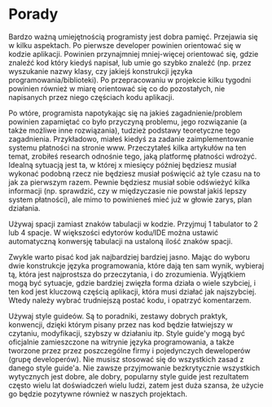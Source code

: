 # Porady

Bardzo ważną umiejętnością programisty jest dobra pamięć. Przejawia się w kilku aspektach. Po pierwsze developer powinien orientować się w kodzie aplikacji. Powinien przynajmniej mniej-więcej orientować się, gdzie znaleźć kod który kiedyś napisał, lub umie go szybko znaleźć (np. przez wyszukanie nazwy klasy, czy jakiejś konstrukcji języka programowania/biblioteki). Po przepracowaniu w projekcie kilku tygodni powinien również w miarę orientować się co do pozostałych, nie napisanych przez niego częściach kodu aplikacji.

Po wtóre, programista napotykając się na jakieś zagadnienie/problem powinien zapamiętać co było przyczyną problemu, jego rozwiązanie (a także możliwe inne rozwiązania), tudzież podstawy teoretyczne tego zagadnienia. Przykładowo, miałeś kiedyś za zadanie zaimplementowanie systemu płatności na stronie www. Przeczytałeś kilka artykułów na ten temat, zrobiłeś research odnośnie tego, jaką platformę płatności wdrożyć. Idealną sytuacją jest ta, w której x miesięcy później będziesz musiał wykonać podobną rzecz nie będziesz musiał poświęcić aż tyle czasu na to jak za pierwszym razem. Pewnie będziesz musiał sobie odświeżyć kilka informacji (np. sprawdzić, czy w międzyczasie nie powstał jakiś lepszy system płatności), ale mimo to powinieneś mieć już w głowie zarys, plan działania.

Używaj spacji zamiast znaków tabulacji w kodzie. Przyjmuj 1 tabulator to 2 lub 4 spacje. W większości edytorów kodu/IDE można ustawić automatyczną konwersję tabulacji na ustaloną ilość znaków spacji.

Zwykle warto pisać kod jak najbardziej bardziej jasno. Mając do wyboru dwie konstrukcje języka programowania, które dają ten sam wynik, wybieraj tą, która jest najprostsza do przeczytania, i do zrozumienia. Wyjątkiem mogą być sytuacje, gdzie bardziej zwięzła forma działa o wiele szybciej, i ten kod jest kluczową częścią aplikacji, która musi działać jak najszybciej. Wtedy należy wybrać trudniejszą postać kodu, i opatrzyć komentarzem.

Używaj style guideów. Są to poradniki, zestawy dobrych praktyk, konwencji, dzięki którym pisany przez nas kod będzie łatwiejszy w czytaniu, modyfikacji, szybszy w działaniu itp. Style guide'y mogą być oficjalnie zamieszczone na witrynie języka programowania, a także tworzone przez przez poszczególne firmy i pojedynczych deweloperów (grupę developerów). Nie musisz stosować się do wszystkich zasad z danego style guide'a. Nie zawsze przyjmowanie bezkrytycznie wszystkich wytycznych jest dobre, ale dobry, popularny style guide jest rezultatem często wielu lat doświadczeń wielu ludzi, zatem jest duża szansa, że użycie go będzie pozytywne również w naszych projektach.

